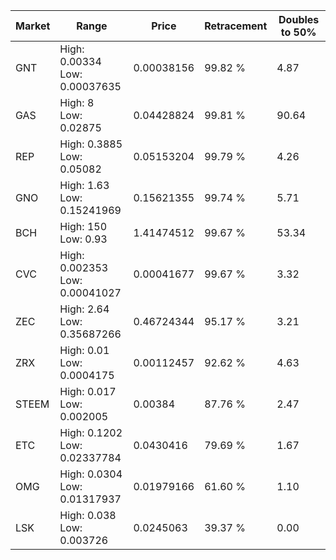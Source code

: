 | Market | Range | Price| Retracement | Doubles to 50% |
| --- | --- | --- | --- | --- |
| GNT | High: 0.00334<br />Low: 0.00037635 | 0.00038156 | 99.82 % | 4.87 |
| GAS | High: 8<br />Low: 0.02875 | 0.04428824 | 99.81 % | 90.64 |
| REP | High: 0.3885<br />Low: 0.05082 | 0.05153204 | 99.79 % | 4.26 |
| GNO | High: 1.63<br />Low: 0.15241969 | 0.15621355 | 99.74 % | 5.71 |
| BCH | High: 150<br />Low: 0.93 | 1.41474512 | 99.67 % | 53.34 |
| CVC | High: 0.002353<br />Low: 0.00041027 | 0.00041677 | 99.67 % | 3.32 |
| ZEC | High: 2.64<br />Low: 0.35687266 | 0.46724344 | 95.17 % | 3.21 |
| ZRX | High: 0.01<br />Low: 0.0004175 | 0.00112457 | 92.62 % | 4.63 |
| STEEM | High: 0.017<br />Low: 0.002005 | 0.00384 | 87.76 % | 2.47 |
| ETC | High: 0.1202<br />Low: 0.02337784 | 0.0430416 | 79.69 % | 1.67 |
| OMG | High: 0.0304<br />Low: 0.01317937 | 0.01979166 | 61.60 % | 1.10 |
| LSK | High: 0.038<br />Low: 0.003726 | 0.0245063 | 39.37 % | 0.00 |
